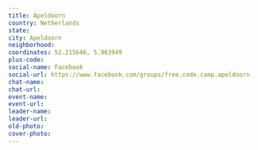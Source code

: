 ```yaml
---
title: Apeldoorn
country: Netherlands
state: 
city: Apeldoorn
neighborhood: 
coordinates: 52.215646, 5.963949
plus-code:
social-name: Facebook
social-url: https://www.facebook.com/groups/free.code.camp.apeldoorn
chat-name:
chat-url:
event-name:
event-url:
leader-name:
leader-url:
old-photo: 
cover-photo:
---
```


